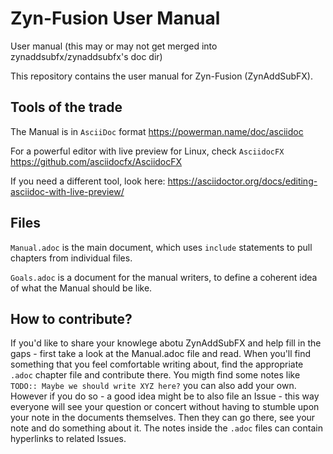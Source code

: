 # Zyn-Fusion User Manual
User manual (this may or may not get merged into zynaddsubfx/zynaddsubfx's doc dir)

This repository contains the user manual for Zyn-Fusion (ZynAddSubFX).

## Tools of the trade

The Manual is in `AsciiDoc` format https://powerman.name/doc/asciidoc

For a powerful editor with live preview for Linux, check `AsciidocFX` https://github.com/asciidocfx/AsciidocFX

If you need a different tool, look here: https://asciidoctor.org/docs/editing-asciidoc-with-live-preview/

## Files

`Manual.adoc` is the main document, which uses `include` statements to pull chapters from individual files.

`Goals.adoc` is a document for the manual writers, to define a coherent idea of what the Manual should be like.

## How to contribute?

If you'd like to share your knowlege abotu ZynAddSubFX and help fill in the gaps - first take a look at the Manual.adoc file and read. When you'll find something that you feel comfortable writing about, find the appropriate `.adoc` chapter file and contribute there. You migth find some notes like `TODO:: Maybe we should write XYZ here?` you can also add your own. However if you do so - a good idea might be to also file an Issue - this way everyone will see your question or concert without having to stumble upon your note in the documents themselves. Then they can go there, see your note and do something about it. The notes inside the `.adoc` files can contain hyperlinks to related Issues.